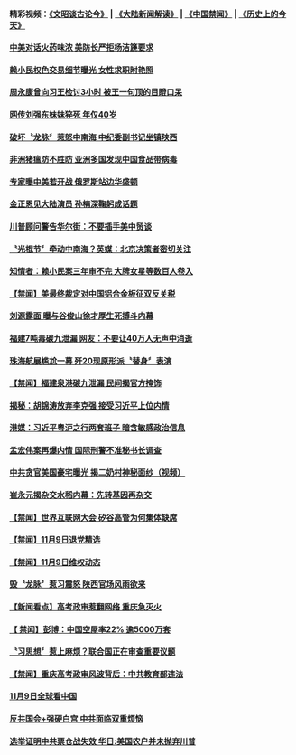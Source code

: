 #### 精彩视频：[《文昭谈古论今》](https://github.com/gfw-breaker/wenzhao/blob/master/README.md?t=11101532) | [《大陆新闻解读》](https://github.com/gfw-breaker/ntdtv-comedy/blob/master/README.md?t=11101532) | [《中国禁闻》](https://github.com/gfw-breaker/ntdtv-news/blob/master/README.md?t=11101532) | [《历史上的今天》](https://github.com/gfw-breaker/today-in-history/blob/master/README.md?t=11101532) 


#### [中美对话火药味浓 美防长严拒杨洁篪要求](../pages/news204/a1398825.md?t=11101532) 

#### [赖小民权色交易细节曝光 女性求职附艳照](../pages/news204/a1398835.md?t=11101532) 

#### [周永康曾向习王检讨3小时 被王一句顶的目瞪口呆](../pages/news204/a1398833.md?t=11101532) 

#### [网传刘强东妹妹猝死 年仅40岁](../pages/news204/a1398773.md?t=11101532) 

#### [破坏〝龙脉〞惹怒中南海 中纪委副书记坐镇陕西](../pages/news204/a1398829.md?t=11101532) 

#### [非洲猪瘟防不胜防 亚洲多国发现中国食品带病毒](../pages/news204/a1398822.md?t=11101532) 

#### [专家曝中美若开战 俄罗斯站边华盛顿](../pages/news204/a1398821.md?t=11101532) 

#### [金正恩见大陆演员 孙楠深鞠躬成话题](../pages/news204/a1398778.md?t=11101532) 

#### [川普顾问警告华尔街：不要插手美中贸谈](../pages/news204/a1398805.md?t=11101532) 

#### [〝光棍节〞牵动中南海？英媒：北京决策者密切关注](../pages/news204/a1398797.md?t=11101532) 

#### [知情者：赖小民案三年审不完 大牌女星等数百人卷入](../pages/news204/a1398779.md?t=11101532) 

#### [【禁闻】美最终裁定对中国铝合金板征双反关税](../pages/news204/a1398774.md?t=11101532) 

#### [刘源露面  曝与谷俊山徐才厚生死搏斗内幕](../pages/news204/a1398663.md?t=11101532) 

#### [福建7吨毒碳九泄漏 网友：不要让40万人无声中消逝](../pages/news204/a1398786.md?t=11101532) 

#### [珠海航展尴尬一幕 歼20现原形派〝替身〞表演](../pages/news204/a1398626.md?t=11101532) 

#### [【禁闻】福建泉港碳九泄漏 民间揭官方掩饰](../pages/news204/a1398747.md?t=11101532) 

#### [揭秘：胡锦涛放弃李克强 接受习近平上位内情](../pages/news204/a1398388.md?t=11101532) 


#### [港媒：习近平粤沪之行两套班子 暗含敏感政治信息](../pages/news204/a1398583.md?t=11101532) 

#### [孟宏伟案再爆内情 国际刑警不准秘书长调查](../pages/news204/a1398677.md?t=11101532) 

#### [中共贪官美国豪宅曝光 揭二奶村神秘面纱（视频）](../pages/news204/a1398523.md?t=11101532) 

#### [崔永元揭杂交水稻内幕：先转基因再杂交](../pages/news204/a1398662.md?t=11101532) 

#### [【禁闻】世界互联网大会 矽谷高管为何集体缺席](../pages/news204/a1398766.md?t=11101532) 

#### [【禁闻】11月9日退党精选](../pages/news204/a1398764.md?t=11101532) 

#### [【禁闻】11月9日维权动态](../pages/news204/a1398759.md?t=11101532) 


#### [毁〝龙脉〞惹习震怒 陕西官场风雨欲来](../pages/news204/a1398540.md?t=11101532) 

#### [【新闻看点】高考政审惹翻网络 重庆急灭火](../pages/news204/a1398758.md?t=11101532) 

#### [【 禁闻】彭博：中国空屋率22% 逾5000万套](../pages/news204/a1398751.md?t=11101532) 

#### [〝习思想〞惹上麻烦？联合国正在审查重要议题](../pages/news204/a1398406.md?t=11101532) 

#### [【禁闻】重庆高考政审风波背后：中共教育部违法](../pages/news204/a1398748.md?t=11101532) 

#### [11月9日全球看中国](../pages/news204/a1398745.md?t=11101532) 

#### [反共国会+强硬白宫 中共面临双重烦恼](../pages/news204/a1398737.md?t=11101532) 

#### [选举证明中共票仓战失效 华日:美国农户并未抛弃川普](../pages/news204/a1398736.md?t=11101532) 

